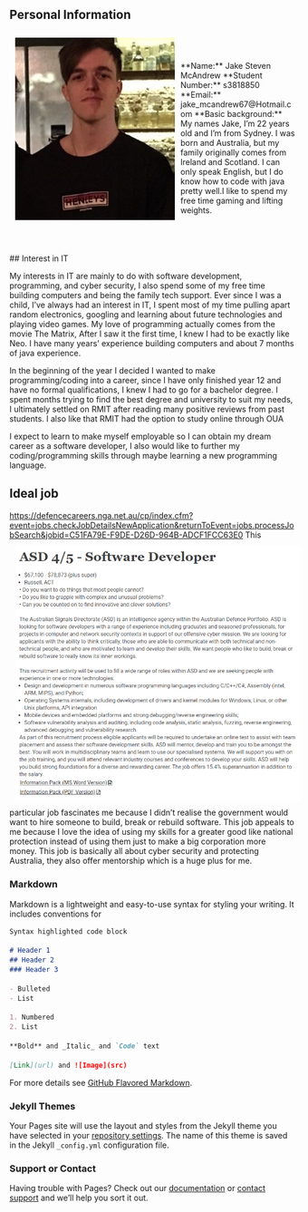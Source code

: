 ## Personal Information
<img src="yes.jpg"  style="float:left; padding: 10px">
<br /><br /><br />**Name:** Jake Steven McAndrew  
 **Student Number:** s3818850  
 **Email:** jake_mcandrew67@Hotmail.com  
 **Basic background:** My names Jake, I’m 22 years old and I’m from Sydney. I was born and Australia, but my family originally                       comes from Ireland and Scotland. I can only speak English, but I do know how to code with java pretty                         well.I like to spend my free time gaming and lifting weights. <br /><br /><br /><br /><br />  
## Interest in IT

My interests in IT are mainly to do with software development, programming, and cyber security, I also spend some of my free time building computers and being the family tech support. Ever since I was a child, I’ve always had an interest in IT, I spent most of my time pulling apart random electronics, googling and learning about future technologies and playing video games. My love of programming actually comes from the movie The Matrix, After I saw it the first time, I knew I had to be exactly like Neo. I have many years’ experience building computers and about 7 months of java experience.

In the beginning of the year I decided I wanted to make programming/coding into a career, since I have only finished year 12 and have no formal qualifications, I knew I had to go for a bachelor degree. I spent months trying to find the best degree and university to suit my needs, I ultimately settled on RMIT after reading many positive reviews from past students. I also like that RMIT had the option to study online through OUA

I expect to learn to make myself employable so I can obtain my dream career as a software developer, I also would like to further my coding/programming skills through maybe learning a new programming language.

## Ideal job
https://defencecareers.nga.net.au/cp/index.cfm?event=jobs.checkJobDetailsNewApplication&returnToEvent=jobs.processJobSearch&jobid=C51FA79E-F9DE-D26D-964B-ADCF1FCC63E0
<img src="unknown (1).png"  style="float:left; padding: 10px">
This particular job fascinates me because I didn’t realise the government would want to hire someone to build, break or rebuild software. This job appeals to me because I love the idea of using my skills for a greater good like national protection instead of using them just to make a big corporation more money. This job is basically all about cyber security and protecting Australia, they also offer mentorship which is a huge plus for me.


### Markdown

Markdown is a lightweight and easy-to-use syntax for styling your writing. It includes conventions for

```markdown
Syntax highlighted code block

# Header 1
## Header 2
### Header 3

- Bulleted
- List

1. Numbered
2. List

**Bold** and _Italic_ and `Code` text

[Link](url) and ![Image](src)
```

For more details see [GitHub Flavored Markdown](https://guides.github.com/features/mastering-markdown/).

### Jekyll Themes

Your Pages site will use the layout and styles from the Jekyll theme you have selected in your [repository settings](https://github.com/JakeMcAndrew221/JakeMcAndrew221.github.io/settings). The name of this theme is saved in the Jekyll `_config.yml` configuration file.

### Support or Contact

Having trouble with Pages? Check out our [documentation](https://help.github.com/categories/github-pages-basics/) or [contact support](https://github.com/contact) and we’ll help you sort it out.

